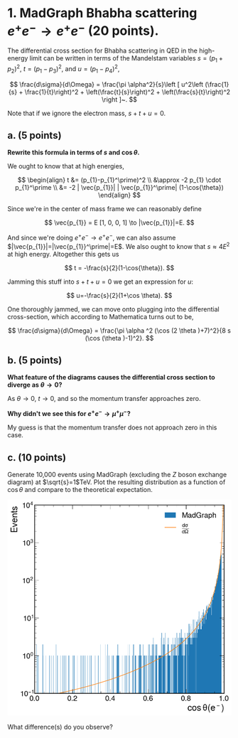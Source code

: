 # 1. MadGraph Bhabha scattering $e^+e^- \to e^+e^-$ (20 points).
The differential cross section for Bhabha scattering in QED in the high-energy limit can be written in terms of the Mandelstam variables $s = (p_1 + p_2)^2$, $t = (p_1-p_3)^2$, and $u = (p_1-p_4)^2$,

$$
\frac{d\sigma}{d\Omega} = \frac{\pi \alpha^2}{s}\left [ u^2\left (\frac{1}{s} + \frac{1}{t}\right)^2 +  \left(\frac{t}{s}\right)^2 +  \left(\frac{s}{t}\right)^2 \right ]~.
$$

Note that if we ignore the electron mass, $s + t + u = 0$. 

## a. (5 points) 
**Rewrite this formula in terms of $s$ and $\cos\theta$.**

We ought to know that at high energies, 

$$
\begin{align}
t &= (p_{1}-p_{1}^\prime)^2 \\
&\approx -2 p_{1} \cdot p_{1}^\prime \\
&= -2 | \vec{p_{1}}| | \vec{p_{1}}^\prime| (1-\cos{\theta})
\end{align}
$$

Since we're in the center of mass frame we can reasonably define

$$
\vec{p_{1}} = E [1, 0, 0, 1] \to |\vec{p_{1}}|=E.
$$

And since we're doing $e^+e^- \to e^+e^-$, we can also assume $|\vec{p_{1}}|=|\vec{p_{1}}^\prime|=E$. We also ought to know that $s\approx4E^2$ at high energy. Altogether this gets us

$$
t = -\frac{s}{2}(1-\cos{\theta}).
$$

Jamming this stuff into $s+t+u=0$ we get an expression for $u$:

$$
u=-\frac{s}{2}(1+\cos \theta).
$$

One thoroughly jammed, we can move onto plugging into the differential cross-section, which according to Mathematica turns out to be,

$$
\frac{d\sigma}{d\Omega} = \frac{\pi  \alpha ^2 (\cos (2 \theta )+7)^2}{8 s (\cos (\theta )-1)^2}.
$$


## b. (5 points) 
**What feature of the diagrams causes the differential cross section to diverge as $\theta\to 0$?** 

As $\theta \to 0$, $t \to 0$, and so the momentum transfer approaches zero.

**Why didn't we see this for $e^+e^-\to \mu^+\mu^-$?**

My guess is that the momentum transfer does not approach zero in this case.

## c. (10 points) 

Generate 10,000 events using MadGraph (excluding the $Z$ boson exchange diagram) at $\sqrt{s}=1$TeV. 
Plot the resulting distribution as a function of $\cos\theta$ and compare to the theoretical expectation.

![](Collider_physics/HW_3/img/eeee_scattering.png)

What difference(s) do you observe?